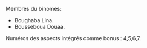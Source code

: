 Membres du binomes:
- Boughaba Lina.
- Bousseboua Douaa.

Numéros des aspects intégrés comme bonus : 4,5,6,7.